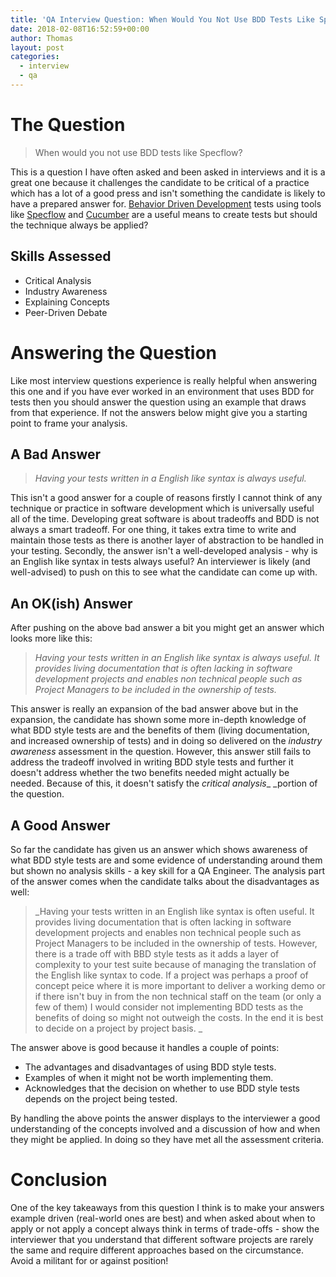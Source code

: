 ```yaml
---
title: 'QA Interview Question: When Would You Not Use BDD Tests Like Specflow?'
date: 2018-02-08T16:52:59+00:00
author: Thomas
layout: post
categories:
  - interview
  - qa
---
```

# The Question

> When would you not use BDD tests like Specflow?

This is a question I have often asked and been asked in interviews and it is a great one because it challenges the candidate to be critical of a practice which has a lot of a good press and isn't something the candidate is likely to have a prepared answer for. [Behavior Driven Development](https://en.wikipedia.org/wiki/Behavior-driven_development) tests using tools like [Specflow](http://specflow.org/) and [Cucumber](https://cucumber.io/) are a useful means to create tests but should the technique always be applied?

## Skills Assessed

  * Critical Analysis
  * Industry Awareness
  * Explaining Concepts
  * Peer-Driven Debate

# Answering the Question

Like most interview questions experience is really helpful when answering this one and if you have ever worked in an environment that uses BDD for tests then you should answer the question using an example that draws from that experience. If not the answers below might give you a starting point to frame your analysis.

## A Bad Answer

> _Having your tests written in a English like syntax is always useful._

This isn't a good answer for a couple of reasons firstly I cannot think of any technique or practice in software development which is universally useful all of the time. Developing great software is about tradeoffs and BDD is not always a smart tradeoff. For one thing, it takes extra time to write and maintain those tests as there is another layer of abstraction to be handled in your testing. Secondly, the answer isn't a well-developed analysis - why is an English like syntax in tests always useful? An interviewer is likely (and well-advised) to push on this to see what the candidate can come up with.

## An OK(ish) Answer

After pushing on the above bad answer a bit you might get an answer which looks more like this:

> _Having your tests written in an English like syntax is always useful. It provides living documentation that is often lacking in software development projects and enables non technical people such as Project Managers to be included in the ownership of tests._

This answer is really an expansion of the bad answer above but in the expansion, the candidate has shown some more in-depth knowledge of what BDD style tests are and the benefits of them (living documentation, and increased ownership of tests) and in doing so delivered on the _industry awareness_ assessment in the question. However, this answer still fails to address the tradeoff involved in writing BDD style tests and further it doesn't address whether the two benefits needed might actually be needed. Because of this, it doesn't satisfy the _critical_ _analysis__ _portion of the question.

## A Good Answer

So far the candidate has given us an answer which shows awareness of what BDD style tests are and some evidence of understanding around them but shown no analysis skills - a key skill for a QA Engineer. The analysis part of the answer comes when the candidate talks about the disadvantages as well:

> _Having your tests written in an English like syntax is often useful. It provides living documentation that is often lacking in software development projects and enables non technical people such as Project Managers to be included in the ownership of tests. However, there is a trade off with BBD style tests as it adds a layer of complexity to your test suite because of managing the translation of the English like syntax to code. If a project was perhaps a proof of concept peice where it is more important to deliver a working demo or if there isn't buy in from the non technical staff on the team (or only a few of them) I would consider not implementing BDD tests as the benefits of doing so might not outweigh the costs. In the end it is best to decide on a project by project basis. _

The answer above is good because it handles a couple of points:

  * The advantages and disadvantages of using BDD style tests.
  * Examples of when it might not be worth implementing them.
  * Acknowledges that the decision on whether to use BDD style tests depends on the project being tested.

By handling the above points the answer displays to the interviewer a good understanding of the concepts involved and a discussion of how and when they might be applied. In doing so they have met all the assessment criteria.

# Conclusion

One of the key takeaways from this question I think is to make your answers example driven (real-world ones are best) and when asked about when to apply or not apply a concept always think in terms of trade-offs - show the interviewer that you understand that different software projects are rarely the same and require different approaches based on the circumstance. Avoid a militant for or against position!